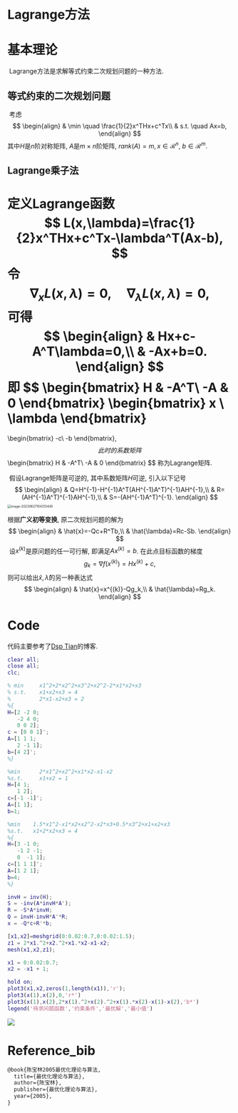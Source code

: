 # Lagrange方法

# 基本理论

​		Lagrange方法是求解等式约束二次规划问题的一种方法.

## 等式约束的二次规划问题

​		考虑
$$
\begin{align}
& \min \quad \frac{1}{2}x^THx+c^Tx\\
& s.t. \quad Ax=b,
\end{align}
$$
其中$H$是$n$阶对称矩阵, $A$是$m\times n$阶矩阵, $rank(A)=m, x\in \mathcal{R}^n$, $b\in \mathcal{R}^m$.

## Lagrange乘子法

​		定义Lagrange函数
$$
L(x,\lambda)=\frac{1}{2}x^THx+c^Tx-\lambda^T(Ax-b),
$$
令
$$
\nabla_x L(x,\lambda)=0,\quad \nabla_{\lambda} L(x,\lambda)=0,
$$
可得
$$
\begin{align}
& Hx+c-A^T\lambda=0,\\
& -Ax+b=0.
\end{align}
$$
即
$$
\begin{bmatrix}
H & -A^T\\
-A & 0
\end{bmatrix}
\begin{bmatrix}
x \\
\lambda
\end{bmatrix}
=
\begin{bmatrix}
-c\\
-b
\end{bmatrix},
$$
此时的系数矩阵
$$
\begin{bmatrix}
H & -A^T\\
-A & 0
\end{bmatrix}
$$
称为Lagrange矩阵.

​		假设Lagrange矩阵是可逆的, 其中系数矩阵$H$可逆, 引入以下记号
$$
\begin{align}
& Q=H^{-1}-H^{-1}A^T(AH^{-1}A^T)^{-1}AH^{-1},\\
& R=(AH^{-1}A^T)^{-1}AH^{-1},\\
& S=-(AH^{-1}A^T)^{-1}.
\end{align}
$$
<img src="https://gitee.com/yixin-oss/blogImage/raw/master/image-20230627104313445.png" alt="image-20230627104313445" style="zoom: 50%;" />

根据**广义初等变换**, 原二次规划问题的解为
$$
\begin{align}
& \hat{x}=-Qc+R^Tb,\\
& \hat{\lambda}=Rc-Sb.
\end{align}
$$
​		设$x^{(k)}$是原问题的任一可行解, 即满足$Ax^{(k)}=b$. 在此点目标函数的梯度
$$
g_k=\nabla f(x^{(k)})=Hx^{(k)}+c,
$$
则可以给出$\hat{x},\hat{\lambda}$的另一种表达式
$$
\begin{align}
& \hat{x}=x^{(k)}-Qg_k,\\
& \hat{\lambda}=Rg_k.
\end{align}
$$

# Code

代码主要参考了[Dsp Tian](https://www.cnblogs.com/tiandsp/p/12088929.html)的博客.

```matlab
clear all;
close all;
clc;

% min     x1^2+2*x2^2+x3^2+x2^2-2*x1*x2+x3
% s.t.    x1+x2+x3 = 4
%         2*x1-x2+x3 = 2
%{
H=[2 -2 0;
   -2 4 0;
   0 0 2];
c = [0 0 1]';
A=[1 1 1;
   2 -1 1];
b=[4 2]';
%}

%min      2*x1^2+x2^2+x1*x2-x1-x2  
%s.t.     x1+x2 = 1
H=[4 1;
   1 2];
c=[-1 -1]';
A=[1 1];
b=1;

%min    1.5*x1^2-x1*x2+x2^2-x2*x3+0.5*x3^2+x1+x2+x3
%s.t.   x1+2*x2+x3 = 4
%{
H=[3 -1 0;
   -1 2 -1;
   0  -1 1];
c=[1 1 1]';
A=[1 2 1];
b=4;
%}

invH = inv(H);
S = -inv(A*invH*A');
R = -S*A*invH;
Q = invH-invH*A'*R;
x = -Q*c+R'*b;

[x1,x2]=meshgrid(0:0.02:0.7,0:0.02:1.5);
z1 = 2*x1.^2+x2.^2+x1.*x2-x1-x2;
mesh(x1,x2,z1);

x1 = 0:0.02:0.7;
x2 = -x1 + 1;

hold on;
plot3(x1,x2,zeros(1,length(x1)),'r');
plot3(x(1),x(2),0,'r*')
plot3(x(1),x(2),2*x(1).^2+x(2).^2+x(1).*x(2)-x(1)-x(2),'b*')
legend('待求问题函数','约束条件','最优解','最小值')
```

![](https://gitee.com/yixin-oss/blogImage/raw/master/QuadLagrange.png)

# Reference_bib

```latex
@book{陈宝林2005最优化理论与算法,
  title={最优化理论与算法},
  author={陈宝林},
  publisher={最优化理论与算法},
  year={2005},
}
```